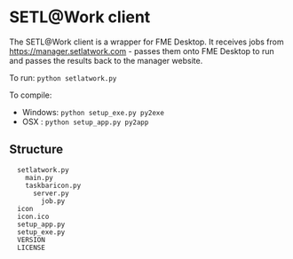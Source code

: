 # SETL@Work client

The SETL@Work client is a wrapper for FME Desktop. It receives jobs from https://manager.setlatwork.com - passes them onto FME Desktop to run and passes the results back to the manager website.



To run:
```python setlatwork.py```

To compile:
- Windows: `python setup_exe.py py2exe`
- OSX    : `python setup_app.py py2app`

## Structure

```
  setlatwork.py
    main.py
    taskbaricon.py
      server.py
        job.py
  icon
  icon.ico
  setup_app.py
  setup_exe.py
  VERSION
  LICENSE
```